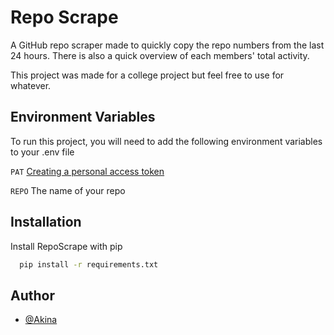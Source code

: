 
# Repo Scrape

A GitHub repo scraper made to quickly copy the repo numbers from the last 24 hours. There is also a quick overview of each members' total activity.

This project was made for a college project but feel free to use for whatever.



## Environment Variables

To run this project, you will need to add the following environment variables to your .env file

`PAT` [Creating a personal access token](https://docs.github.com/en/authentication/keeping-your-account-and-data-secure/creating-a-personal-access-token)

`REPO` The name of your repo


## Installation

Install RepoScrape with pip

```bash
  pip install -r requirements.txt
```
    
## Author

- [@Akina](https://www.github.com/kaajjaak)


